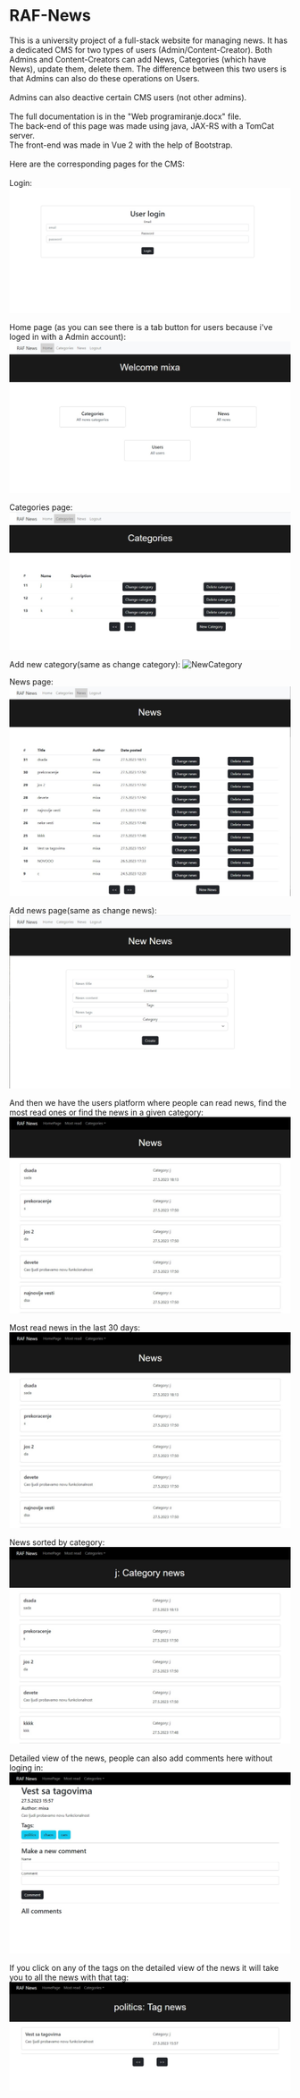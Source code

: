 # RAF-News

This is a university project of a full-stack website for managing news. It has a dedicated CMS for two types of users (Admin/Content-Creator). 
Both Admins and Content-Creators can add News, Categories (which have News), update them, delete them. The difference between this two users is that Admins
can also do these operations on Users.<br>
<br>
Admins can also deactive certain CMS users (not other admins). <br>
<br>
The full documentation is in the "Web programiranje.docx" file.
<br>
The back-end of this page was made using java, JAX-RS with a TomCat server.<br>
The front-end was made in Vue 2 with the help of Bootstrap.<br>
<br>
Here are the corresponding pages for the CMS:<br>
<br>
Login:
![login](pictures/Login.jpg)

Home page (as you can see there is a tab button for users because i've loged in with a Admin account):
![HomePage](pictures/HomePage.jpg)

Categories page:
![Categories](pictures/Categories.jpg)

Add new category(same as change category):
![NewCategory](https://github.com/Mixa26/RAF-News/assets/71144280/a63312c1-8b46-4167-af64-85dcc4ead3fa)

News page:
![News](pictures/News.jpg)

Add news page(same as change news):
![NewNews](pictures/NewNews.jpg)

And then we have the users platform where people can read news, find the most read ones or find the news in a given category:
![HomePageUsers](pictures/HomePageUsers.jpg)

Most read news in the last 30 days:
![MostReadNews](pictures/HomePageUsers.jpg)

News sorted by category:
![CategoryNews](pictures/CategoryNews.jpg)

Detailed view of the news, people can also add comments here without loging in:
![DetailedNews](pictures/DetailedNews.jpg)

If you click on any of the tags on the detailed view of the news it will take you to all the news with that tag:
![TagNews](pictures/TagNews.jpg)
